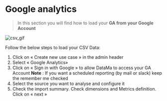 # Google analytics

> In this section you will find how to load your **GA  from your Google Account**

![csv_gif](images/Load-GA-Compare_GIF2.gif)

Follow the below steps to load your CSV Data:

1. Click on « Create new use case » in the admin header
2. Select « Google Analytics»
3. Click on « Sign in with Google » to allow DataMa to access your GA Account
**Note** : If you want a scheduled reporting (by mail or slack) keep the remember me checked
4. Select the source you want to analyse and configure it
6. Check the import summary. Check dimensions and Metrics definition. Click on « next »

